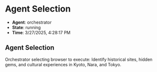 # Agent Selection

- **Agent**: orchestrator
- **State**: running
- **Time**: 3/27/2025, 4:28:17 PM

## Agent Selection

Orchestrator selecting browser to execute: Identify historical sites, hidden gems, and cultural experiences in Kyoto, Nara, and Tokyo.

